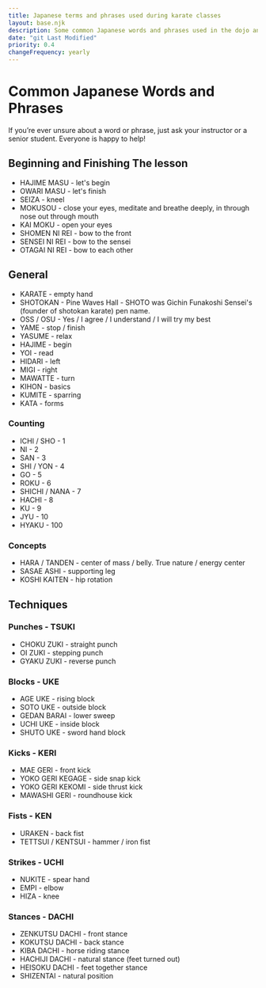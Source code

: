 ```yaml
---
title: Japanese terms and phrases used during karate classes
layout: base.njk
description: Some common Japanese words and phrases used in the dojo and their meanings, including technique names and body parts.
date: "git Last Modified"
priority: 0.4
changeFrequency: yearly
---
```

# Common Japanese Words and Phrases 

If you’re ever unsure about a word or phrase, just ask your instructor or a senior student. Everyone is happy to help!

## Beginning and Finishing The lesson
* HAJIME MASU - let's begin
* OWARI MASU - let's finish
* SEIZA - kneel
* MOKUSOU - close your eyes, meditate and breathe deeply, in through nose out through mouth
* KAI MOKU - open your eyes
* SHOMEN NI REI - bow to the front
* SENSEI NI REI - bow to the sensei
* OTAGAI NI REI - bow to each other

## General
* KARATE - empty hand
* SHOTOKAN - Pine Waves Hall - SHOTO was Gichin Funakoshi Sensei's (founder of shotokan karate) pen name.
* OSS / OSU -  Yes / I agree / I understand / I will try my best
* YAME - stop / finish
* YASUME - relax
* HAJIME - begin
* YOI - read
* HIDARI - left
* MIGI - right
* MAWATTE - turn
* KIHON - basics
* KUMITE - sparring
* KATA - forms

### Counting
* ICHI / SHO - 1
* NI - 2
* SAN - 3
* SHI / YON - 4
* GO - 5
* ROKU - 6
* SHICHI / NANA - 7
* HACHI - 8
* KU - 9
* JYU - 10
* HYAKU  - 100

### Concepts
* HARA / TANDEN - center of mass / belly. True nature / energy center
* SASAE ASHI - supporting leg
* KOSHI KAITEN - hip rotation

## Techniques
### Punches - TSUKI
* CHOKU ZUKI - straight punch
* OI ZUKI - stepping punch
* GYAKU ZUKI - reverse punch
### Blocks - UKE
* AGE UKE - rising block
* SOTO UKE - outside block
* GEDAN BARAI - lower sweep
* UCHI UKE - inside block
* SHUTO UKE - sword hand block
### Kicks - KERI
* MAE GERI - front kick
* YOKO GERI KEGAGE - side snap kick
* YOKO GERI KEKOMI - side thrust kick
* MAWASHI GERI - roundhouse kick
### Fists - KEN
* URAKEN - back fist
* TETTSUI / KENTSUI - hammer / iron fist
### Strikes - UCHI
* NUKITE - spear hand
* EMPI - elbow
* HIZA - knee
### Stances - DACHI
* ZENKUTSU DACHI - front stance
* KOKUTSU DACHI - back stance
* KIBA DACHI - horse riding stance
* HACHIJI DACHI - natural stance (feet turned out)
* HEISOKU DACHI - feet together stance
* SHIZENTAI - natural position


